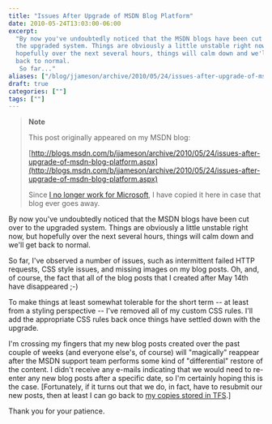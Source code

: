 ```yaml
---
title: "Issues After Upgrade of MSDN Blog Platform"
date: 2010-05-24T13:03:00-06:00
excerpt:
  "By now you've undoubtedly noticed that the MSDN blogs have been cut over to
  the upgraded system. Things are obviously a little unstable right now, but
  hopefully over the next several hours, things will calm down and we'll get
  back to normal. 
   So far..."
aliases: ["/blog/jjameson/archive/2010/05/24/issues-after-upgrade-of-msdn-blog-platform.aspx"]
draft: true
categories: [""]
tags: [""]
---
```


> **Note**
>
> This post originally appeared on my MSDN blog:
>
> [http://blogs.msdn.com/b/jjameson/archive/2010/05/24/issues-after-upgrade-of-msdn-blog-platform.aspx](http://blogs.msdn.com/b/jjameson/archive/2010/05/24/issues-after-upgrade-of-msdn-blog-platform.aspx)
>
> Since
> [I no longer work for Microsoft](/blog/jjameson/2011/09/02/last-day-with-microsoft),
> I have copied it here in case that blog ever goes away.

By now you've undoubtedly noticed that the MSDN blogs have been cut over to the
upgraded system. Things are obviously a little unstable right now, but hopefully
over the next several hours, things will calm down and we'll get back to normal.

So far, I've observed a number of issues, such as intermittent failed HTTP
requests, CSS style issues, and missing images on my blog posts. Oh, and, of
course, the fact that all of the blog posts that I created after May 14th have
disappeared ;-)

To make things at least somewhat tolerable for the short term -- at least from a
styling perspective -- I've removed all of my custom CSS rules. I'll add the
appropriate CSS rules back once things have settled down with the upgrade.

I'm crossing my fingers that my new blog posts created over the past couple of
weeks (and everyone else's, of course) will "magically" reappear after the MSDN
support team performs some kind of "differential" restore of the content. I
didn't receive any e-mails indicating that we would need to re-enter any new
blog posts after a specific date, so I'm certainly hoping this is the case.
[Fortunately, if it turns out that we do, in fact, have to resubmit our new posts, then at least I can go back to [my copies stored in TFS](/blog/jjameson/2009/09/12/expression-web-my-msdn-blog-and-now-team-foundation-server).]

Thank you for your patience.
